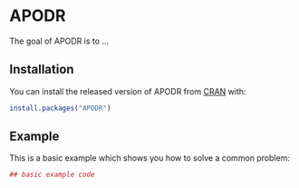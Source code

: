 # APODR

The goal of APODR is to ...

## Installation

You can install the released version of APODR from [CRAN](https://CRAN.R-project.org) with:

``` r
install.packages("APODR")
```

## Example

This is a basic example which shows you how to solve a common problem:

``` r
## basic example code
```

